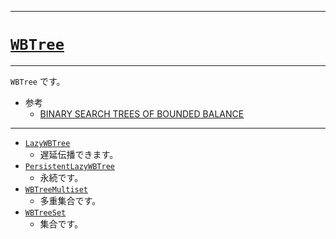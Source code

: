 _____

# [`WBTree`](https://github.com/titan-23/Library_py/blob/main/DataStructures/WBTree)

_____

`WBTree` です。

- 参考
  - [BINARY SEARCH TREES OF BOUNDED BALANCE](https://dl.acm.org/doi/pdf/10.1145/800152.804906)

_____

- [`LazyWBTree`](./LazyWBTree.md)
  - 遅延伝播できます。
- [`PersistentLazyWBTree`](./PersistentLazyWBTree.md)
  - 永続です。
- [`WBTreeMultiset`](./WBTreeMultiset.md)
  - 多重集合です。
- [`WBTreeSet`](./WBTreeSet.md)
  - 集合です。
